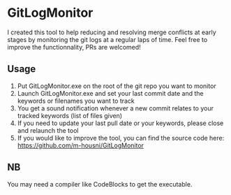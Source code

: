 # GitLogMonitor
I created this tool to help reducing and resolving merge conflicts at early stages by monitoring the git logs at a regular laps of time. Feel free to improve the functionnality, PRs are welcomed!

## Usage 
1. Put GitLogMonitor.exe on the root of the git repo you want to monitor
2. Launch GitLogMonitor.exe and set your last commit date and the keywords or filenames you want to track
3. You get a sound notification whenever a new commit relates to your tracked keywords (list of files given)
4. If you need to update your last pull date or your keywords, please close and relaunch the tool
5. If you would like to improve the tool, you can find the source code here: https://github.com/m-housni/GitLogMonitor

## NB
You may need a compiler like CodeBlocks to get the executable.
